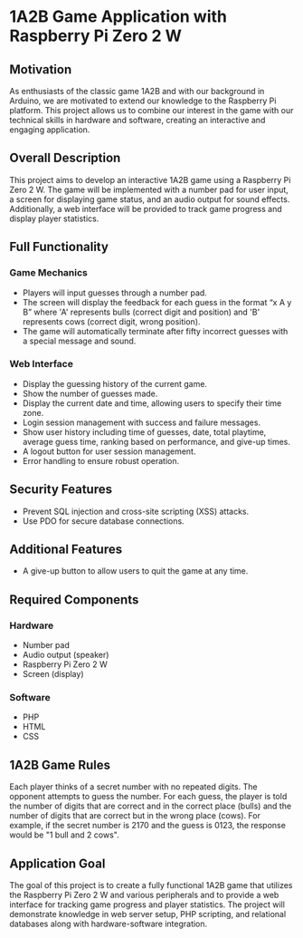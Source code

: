 # 1A2B Game Application with Raspberry Pi Zero 2 W

## Motivation
As enthusiasts of the classic game 1A2B and with our background in Arduino, we are motivated to extend our knowledge to the Raspberry Pi platform. This project allows us to combine our interest in the game with our technical skills in hardware and software, creating an interactive and engaging application.

## Overall Description
This project aims to develop an interactive 1A2B game using a Raspberry Pi Zero 2 W. The game will be implemented with a number pad for user input, a screen for displaying game status, and an audio output for sound effects. Additionally, a web interface will be provided to track game progress and display player statistics.

## Full Functionality

### Game Mechanics
- Players will input guesses through a number pad.
- The screen will display the feedback for each guess in the format “x A y B” where 'A' represents bulls (correct digit and position) and 'B' represents cows (correct digit, wrong position).
- The game will automatically terminate after fifty incorrect guesses with a special message and sound.

### Web Interface
- Display the guessing history of the current game.
- Show the number of guesses made.
- Display the current date and time, allowing users to specify their time zone.
- Login session management with success and failure messages.
- Show user history including time of guesses, date, total playtime, average guess time, ranking based on performance, and give-up times.
- A logout button for user session management.
- Error handling to ensure robust operation.

## Security Features
- Prevent SQL injection and cross-site scripting (XSS) attacks.
- Use PDO for secure database connections.

## Additional Features
- A give-up button to allow users to quit the game at any time.

## Required Components

### Hardware
- Number pad
- Audio output (speaker)
- Raspberry Pi Zero 2 W
- Screen (display)

### Software
- PHP
- HTML
- CSS

## 1A2B Game Rules
Each player thinks of a secret number with no repeated digits. The opponent attempts to guess the number. For each guess, the player is told the number of digits that are correct and in the correct place (bulls) and the number of digits that are correct but in the wrong place (cows). For example, if the secret number is 2170 and the guess is 0123, the response would be "1 bull and 2 cows".

## Application Goal
The goal of this project is to create a fully functional 1A2B game that utilizes the Raspberry Pi Zero 2 W and various peripherals and to provide a web interface for tracking game progress and player statistics. The project will demonstrate knowledge in web server setup, PHP scripting, and relational databases along with hardware-software integration.

